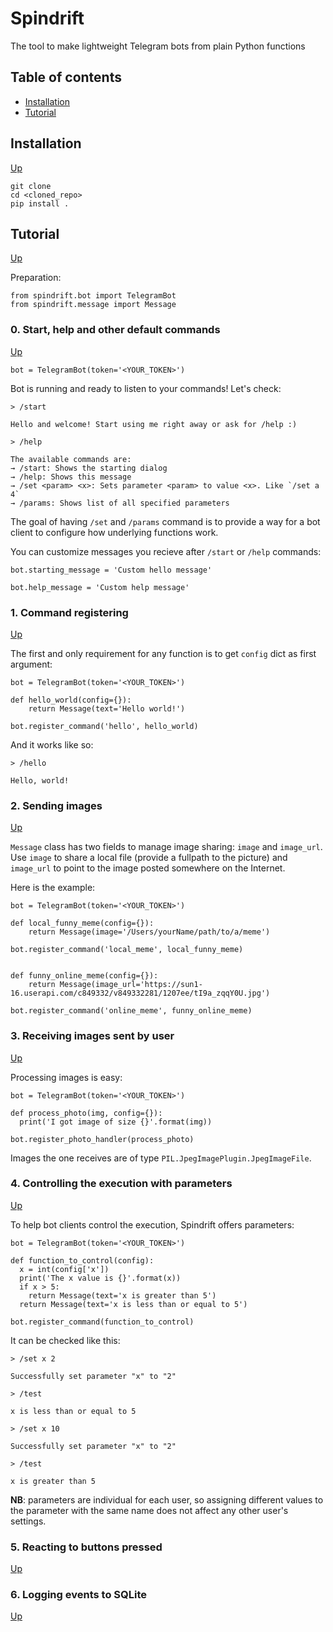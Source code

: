 # Spindrift

The tool to make lightweight Telegram bots from plain Python functions

## Table of contents

* [Installation](#Installation)
* [Tutorial](#Tutorial)

## Installation
[Up](#Table-of-contents)

```
git clone
cd <cloned_repo>
pip install .
```

## Tutorial
[Up](#Table-of-contents)

Preparation:
```
from spindrift.bot import TelegramBot
from spindrift.message import Message
```

### 0. Start, help and other default commands
[Up](#Table-of-contents)

```
bot = TelegramBot(token='<YOUR_TOKEN>')
```

Bot is running and ready to listen to your commands! Let's check:

```
> /start

Hello and welcome! Start using me right away or ask for /help :)

> /help

The available commands are:
→ /start: Shows the starting dialog
→ /help: Shows this message
→ /set <param> <x>: Sets parameter <param> to value <x>. Like `/set a 4`
→ /params: Shows list of all specified parameters
```

The goal of having `/set` and `/params` command is to provide a way for a bot client to configure how underlying functions work.

You can customize messages you recieve after `/start` or `/help` commands:

```
bot.starting_message = 'Custom hello message'

bot.help_message = 'Custom help message'
```

### 1. Command registering
[Up](#Table-of-contents)

The first and only requirement for any function is to get `config` dict as first argument:

```
bot = TelegramBot(token='<YOUR_TOKEN>')

def hello_world(config={}):
    return Message(text='Hello world!')

bot.register_command('hello', hello_world)
```

And it works like so:

```
> /hello

Hello, world!
```

### 2. Sending images
[Up](#Table-of-contents)

`Message` class has two fields to manage image sharing: `image` and `image_url`. Use `image` to share a local file (provide a fullpath to the picture) and `image_url` to point to the image posted somewhere on the Internet.

Here is the example:

```
bot = TelegramBot(token='<YOUR_TOKEN>')

def local_funny_meme(config={}):
    return Message(image='/Users/yourName/path/to/a/meme')

bot.register_command('local_meme', local_funny_meme)


def funny_online_meme(config={}):
    return Message(image_url='https://sun1-16.userapi.com/c849332/v849332281/1207ee/tI9a_zqqY0U.jpg')

bot.register_command('online_meme', funny_online_meme)
```

### 3. Receiving images sent by user
[Up](#Table-of-contents)

Processing images is easy:

```
bot = TelegramBot(token='<YOUR_TOKEN>')

def process_photo(img, config={}):
  print('I got image of size {}'.format(img))

bot.register_photo_handler(process_photo)
```

Images the one receives are of type `PIL.JpegImagePlugin.JpegImageFile`.

### 4. Controlling the execution with parameters
[Up](#Table-of-contents)

To help bot clients control the execution, Spindrift offers parameters:

```
bot = TelegramBot(token='<YOUR_TOKEN>')

def function_to_control(config):
  x = int(config['x'])
  print('The x value is {}'.format(x))
  if x > 5:
    return Message(text='x is greater than 5')
  return Message(text='x is less than or equal to 5')

bot.register_command(function_to_control)
```

It can be checked like this:

```
> /set x 2

Successfully set parameter "x" to "2"

> /test

x is less than or equal to 5

> /set x 10

Successfully set parameter "x" to "2"

> /test

x is greater than 5
```

__NB__: parameters are individual for each user, so assigning different values to the parameter with the same name does not affect any other user's settings.

### 5. Reacting to buttons pressed
[Up](#Table-of-contents)



### 6. Logging events to SQLite
[Up](#Table-of-contents)
